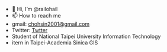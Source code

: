 - 👋 Hi, I’m @railohail
- 📫 How to reach me
- gmail: chohsin2001@gmail.com
- Twitter: [Twtter](https://twitter.com/railohail)
- Student of National Taipei University Information Technology
- itern in Taipei-Academia Sinica GIS
<!---
railohail/railohail is a ✨ special ✨ repository because its `README.md` (this file) appears on your GitHub profile.
You can click the Preview link to take a look at your changes.
--->
